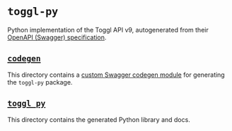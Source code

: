 # `toggl-py`

Python implementation of the Toggl API v9, autogenerated from their
[OpenAPI (Swagger) specification](https://engineering.toggl.com/docs/openapi).

## [`codegen`](./codegen/)

This directory contains a [custom Swagger codegen module](https://github.com/swagger-api/swagger-codegen?tab=readme-ov-file#making-your-own-codegen-modules) for generating the `toggl-py` package.

## [`toggl_py`](./toggl_py/)

This directory contains the generated Python library and docs.
